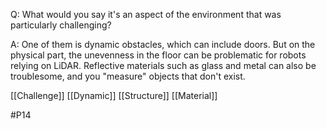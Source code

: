 Q: What would you say it's an aspect of the environment that was particularly challenging?

A: One of them is dynamic obstacles, which can include doors. But on the physical part, the unevenness in the floor can be problematic for robots relying on LiDAR. Reflective materials such as glass and metal can also be troublesome, and you "measure" objects that don't exist.

[[Challenge]]
[[Dynamic]]
[[Structure]]
[[Material]]

#P14 